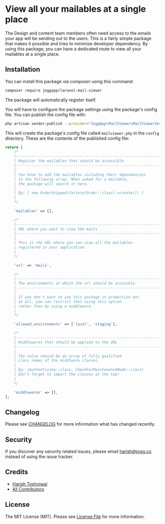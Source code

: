 # View all your mailables at a single place

The Design and content team members often need access to the emails your app will be sending out to the users. This is a fairly simple package that makes it possible and tries to minimize developer dependency. By using this package, you can have a dedicated route to view all your mailables at a single place.

## Installation

You can install this package via composer using this command:

```bash
composer require joggapp/laravel-mail-viewer
```

The package will automatically register itself.

You will have to configure the package settings using the package's config file. You can publish the config file with:

```bash
php artisan vendor:publish --provider="JoggApp\MailViewer\MailViewerServiceProvider" --tag="config"
```

This will create the package's config file called `mailviewer.php` in the `config` directory. These are the contents of the published config file:

```php
return [
    /*
    |--------------------------------------------------------------------------
    | Register the mailables that should be accessible
    |--------------------------------------------------------------------------
    |
    | You have to add the mailables including their dependencies
    | in the following array. When asked for a mailable,
    | the package will search it here.
    |
    | Eg: [ new OrderShipped(factory(Order::class)->create()) ]
    |
    */

    'mailables' => [],

    /*
    |--------------------------------------------------------------------------
    | URL where you want to view the mails
    |--------------------------------------------------------------------------
    |
    | This is the URL where you can view all the mailables
    | registered in your application.
    |
    */

    'url' => 'mails',

    /*
    |--------------------------------------------------------------------------
    | The environments in which the url should be accesible
    |--------------------------------------------------------------------------
    |
    | If you don't want to use this package in production env
    | at all, you can restrict that using this option
    | rather than by using a middleware.
    |
    */

    'allowed_environments' => ['local', 'staging'],

    /*
    |--------------------------------------------------------------------------
    | Middlewares that should be applied to the URL
    |--------------------------------------------------------------------------
    |
    | The value should be an array of fully qualified
    | class names of the middlware classes.
    |
    | Eg: [Authenticate::class, CheckForMaintenanceMode::class]
    | Don't forget to import the classes at the top!
    |
    */

    'middlewares' => [],
];
```

## Changelog

Please see [CHANGELOG](CHANGELOG.md) for more information what has changed recently.

## Security

If you discover any security related issues, please email [harish@jogg.co](mailto:harish@jogg.co) instead of using the issue tracker.

## Credits

- [Harish Toshniwal](https://github.com/introwit)
- [All Contributors](../../contributors)

## License

The MIT License (MIT). Please see [License File](LICENSE.txt) for more information.